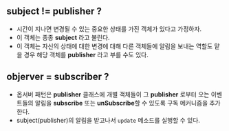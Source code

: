 ## subject != publisher ?
* 시간이 지나면 변경될 수 있는 중요한 상태를 가진 객체가 있다고 가정하자.
* 이 객체는 종종 **subject** 라고 불린다.
* 이 객체는 자신의 상태에 대한 변경에 대해 다른 객체들에 알림을 보내는 역할도 맡을 경우 해당 객체를 **publisher** 라고 부를 수도 있다.

## objerver = subscriber ?
* 옵서버 패턴은 **publisher** 클래스에 개별 객체들이 그 **publisher** 로부터 오는 이벤트들의 알림을 
**subscribe** 또는 **unSubscribe**할 수 있도록 구독 메커니즘을 추가한다.
* subject(publisher)의 알림을 받고나서 `update` 메소드를 실행할 수 있다.
